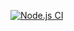 [![Node.js CI](https://github.com/SamuNhlapho/bootcamp-terminal-tests/actions/workflows/node.js.yml/badge.svg)](https://github.com/SamuNhlapho/bootcamp-terminal-tests/actions/workflows/node.js.yml)